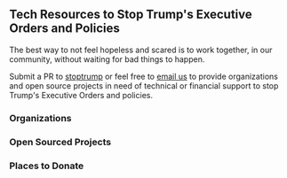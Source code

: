 ## Tech Resources to Stop Trump's Executive Orders and Policies

The best way to not feel hopeless and scared is to work together, in our community, without waiting for bad things to happen.

Submit a PR to [stoptrump](https://github.com/stoptrump/stoptrump.github.io) or feel free to [email us](mailto:stoptrumgitbhut@gmail.com) to provide organizations and open source projects in need of technical or financial support to stop Trump's Executive Orders and policies.

### Organizations

### Open Sourced Projects

### Places to Donate

